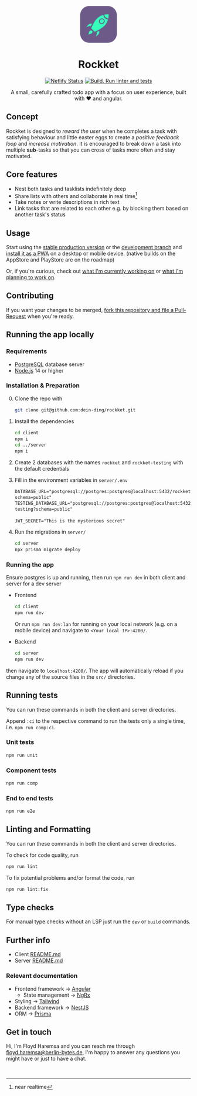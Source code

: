 <div align=center>
<img src="./client-v2/src/assets/rockket-logo.png" height="100px">

# Rockket

[![Netlify Status](https://api.netlify.com/api/v1/badges/f010880f-6648-4146-9d82-b7e050e637ce/deploy-status?branch=main)](https://app.netlify.com/sites/rockket/deploys)
[![Build, Run linter and tests](https://github.com/dein-ding/rockket/actions/workflows/tests.yml/badge.svg)](https://github.com/dein-ding/rockket/actions/workflows/tests.yml)
    
A small, carefully crafted todo app with a focus on user experience, built with ❤️ and angular.
</div>

## Concept
Rockket is designed to _reward the user_ when he completes a task with satisfying behaviour and little easter eggs to create a _positive feedback loop_ and _increase motivation_. It is encouraged to break down a task into multiple **sub**-tasks so that you can cross of tasks more often and stay motivated.

## Core features
- Nest both tasks and tasklists indefinitely deep
- Share lists with others and collaborate in real time[^1]
- Take notes or write descriptions in rich text
- Link tasks that are related to each other e.g. by blocking them based on another task's status

## Usage
Start using the [stable production version](https://rockket.netlify.app) or the [development branch](https://main--rockket.netlify.app) and [install it as a PWA](https://medium.com/progressivewebapps/how-to-install-a-pwa-to-your-device-68a8d37fadc1) on a desktop or mobile device.
(native builds on the AppStore and PlayStore are on the roadmap)

Or, if you're curious, check out [what I'm currently working on](https://github.com/dein-ding/rockket/pulls) or [what I'm planning to work on](https://github.com/dein-ding/rockket/issues).

## Contributing
If you want your changes to be merged, [fork this repository and file a Pull-Request](https://www.youtube.com/watch?v=CML6vfKjQss) when you're ready.

## Running the app locally
### Requirements
- [PostgreSQL](https://www.postgresql.org/download/) database server
- [Node.js](https://nodejs.org/en/download/) 14 or higher

### Installation & Preparation
0. Clone the repo with 
    ```sh
    git clone git@github.com:dein-ding/rockket.git
    ```

1. Install the dependencies
    ```sh
    cd client
    npm i
    cd ../server
    npm i
    ```

2. Create 2 databases with the names `rockket` and `rockket-testing` with the default credentials 

3. Fill in the environment variables in `server/.env`
    ```env
    DATABASE_URL="postgresql://postgres:postgres@localhost:5432/rockket?schema=public"
    TESTING_DATABASE_URL="postgresql://postgres:postgres@localhost:5432/rockket-testing?schema=public"

    JWT_SECRET="This is the mysterious secret"
    ```

4. Run the migrations in `server/`
    ```sh
    cd server
    npx prisma migrate deploy
    ```

### Running the app
Ensure postgres is up and running, then run `npm run dev` in both client and server for a dev server
- Frontend
  ```sh
  cd client
  npm run dev
  ```
  Or run `npm run dev:lan` for running on your local network (e.g. on a mobile device) and navigate to `<Your local IP>:4200/`.

- Backend
  ```sh
  cd server
  npm run dev
  ```

then navigate to `localhost:4200/`.
The app will automatically reload if you change any of the source files in the `src/` directories.

## Running tests
You can run these commands in both the client and server directories.

Append `:ci` to the respective command to run the tests only a single time, i.e. `npm run comp:ci`.

### Unit tests
```sh
npm run unit
```

### Component tests
```sh
npm run comp
```

### End to end tests
```sh
npm run e2e
```

## Linting and Formatting
You can run these commands in both the client and server directories.

To check for code quality, run
```sh
npm run lint
```
To fix potential problems and/or format the code, run
```sh
npm run lint:fix
```

## Type checks
For manual type checks without an LSP just run the `dev` or `build` commands.

## Further info 
- Client [README.md](./client-v2/README.md)
- Server [README.md](./server/README.md)
### Relevant documentation
- Frontend framework -> [Angular](https://angular.io/docs)
    - State management -> [NgRx](https://ngrx.io/docs)
- Styling -> [Tailwind](https://tailwindcss.com/docs/editor-setup)
- Backend framework -> [NestJS](https://docs.nestjs.com)
- ORM -> [Prisma](https://www.prisma.io/docs/)

## Get in touch
Hi, I'm Floyd Haremsa and you can reach me through floyd.haremsa@berlin-bytes.de,
I'm happy to answer any questions you might have or just to have a chat.

<br>

[^1]: near realtime
